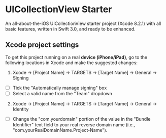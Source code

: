 # UICollectionView Starter
An all-about-the-iOS UICollectionView starter project (Xcode 8.2.1) with all basic features, written in Swift 3.0, and ready to be enhanced.

## Xcode project settings
To get this project running on a real **device (iPhone/iPad)**, go to the following locations in Xcode and make the suggested changes:

1. Xcode -> [Project Name] -> TARGETS -> [Target Name] -> General -> Signing
- [ ] Tick the "Automatically manage signing" box
- [ ] Select a valid name from the "Team" dropdown
  
2. Xcode -> [Project Name] -> TARGETS -> [Target Name] -> General -> Identity
- [ ] Change the "com.yourdomain" portion of the value in the "Bundle Identifier" text field to your real reverse domain name (i.e., "com.yourRealDomainName.Project-Name").
